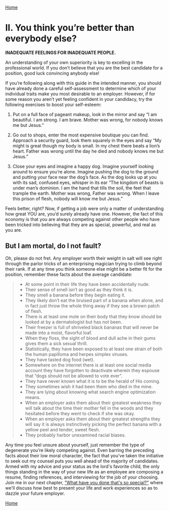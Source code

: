 [Home](../index.md) 

# II. You think you’re better than everybody else?

**INADEQUATE FEELINGS FOR INADEQUATE PEOPLE.**

An understanding of your own superiority is key to excelling in the professional world. If you don’t believe that you are the best candidate for a position, good luck convincing anybody else!

If you’re following along with this guide in the intended manner, you should have already done a careful self-assessment to determine which of your individual traits make you most desirable to an employer. However, if for some reason you aren’t yet feeling confident in your candidacy, try the following exercises to boost your self-esteem:

1. Put on a full face of pageant makeup, look in the mirror and say “I am beautiful. I am strong. I am brave. Mother was wrong, for nobody knows me but Jesus.”

2. Go out to shops, enter the most expensive boutique you can find. Approach a security guard, look them squarely in the eyes and say “My might is great though my body is small. In my chest there beats a lion’s heart. Father was wrong until the day he died and nobody knows me but Jesus.”

3. Close your eyes and imagine a happy dog. Imagine yourself looking around to ensure you’re alone. Imagine pushing the dog to the ground and putting your face near the dog’s face. As the dog looks up at you with its sad, confused eyes, whisper in its ear “The kingdom of beasts is under man’s dominion. I am the hand that tills the soil, the feet that trample the earth. Mother was wrong, Father was wrong. When I leave this prison of flesh, nobody will know me but Jesus.”

Feels better, right? Now, if getting a job were only a matter of understanding how great YOU are, you’d surely already have one. However, the fact of this economy is that you are always competing against other people who have been tricked into believing that they are as special, powerful, and real as you are.

## But I am mortal, do I not fault?

Oh, please do not fret. Any employer worth their weight in salt will see right through the parlor tricks of an enterprising magician trying to climb beyond their rank. If at any time you think someone else might be a better fit for the position, remember these facts about the average candidate:

> - At some point in their life they have been accidentally nude.
> - Their sense of smell isn’t as good as they think it is.
> - They smell a banana before they begin eating it.
> - They likely don’t eat the bruised part of a banana when alone, and in fact just throw the whole thing away if they see a brown patch of flesh.
> - There is at least one mole on their body that they know should be looked at by a dermatologist but has not been.
> - Their freezer is full of shriveled black bananas that will never be made into a moist, flavorful loaf.
> - When they floss, the sight of blood and dull ache in their gums gives them a sick sexual thrill.
> - Statistically, they have been exposed to at least one strain of both the human papilloma and herpes simplex viruses.
> - They have tasted dog food (wet).
> - Somewhere on the internet there is at least one social media account they have forgotten to deactivate wherein they espouse that “dogs should not be allowed to vote ever”.
> - They have never known what it is to be the herald of His coming.
> - They sometimes wish it had been them who died in the mine.
> - They are lying about knowing what search engine optimization means.
> - When an employer asks them about their greatest weakness they will talk about the time their mother fell in the woods and they hesitated before they went to check if she was okay.
> - When an employer asks them about their greatest strengths they will say it is always instinctively picking the perfect banana with a yellow peel and tender, sweet flesh.
> - They probably harbor unexamined racial biases.


Any time you feel unsure about yourself, just remember the type of degenerate you’re likely competing against. Even barring the preceding facts about their low moral character, the fact that you've taken the initiative to seek out my counsel puts you well ahead of the majority of candidates. Armed with my advice and your status as the lord's favorite child, the only things standing in the way of your new life as an employee are composing a resume, finding references, and interviewing for the job of your choosing. Join me in our next chapter, ["What have you done that's so special?"](/WEDIWCY/III.md) where we'll discuss how best to present your life and work experiences so as to dazzle your future employer.

[Home](../index.md) 